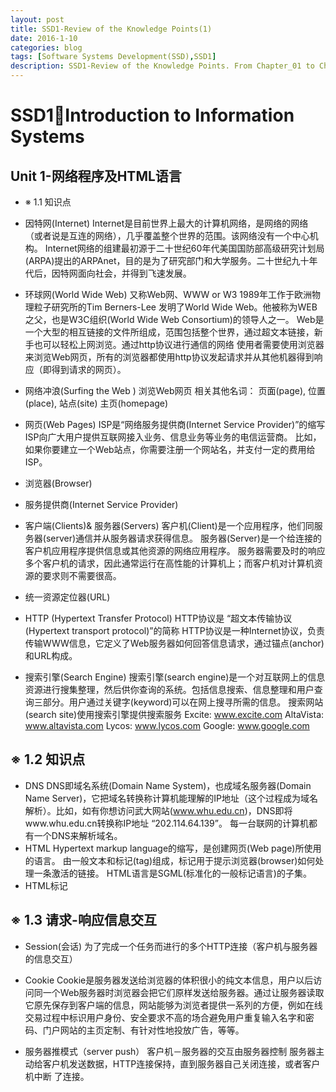 ```yaml
---
layout: post
title: SSD1-Review of the Knowledge Points(1)
date: 2016-1-10
categories: blog
tags: [Software Systems Development(SSD),SSD1]
description: SSD1-Review of the Knowledge Points. From Chapter_01 to Chapter_09
---
```


# SSD1Introduction to Information Systems

## Unit 1-网络程序及HTML语言

- ※ 1.1 知识点
- 因特网(Internet)
Internet是目前世界上最大的计算机网络，是网络的网络（或者说是互连的网络），几乎覆盖整个世界的范围。该网络没有一个中心机构。
Internet网络的组建最初源于二十世纪60年代美国国防部高级研究计划局(ARPA)提出的ARPAnet，目的是为了研究部门和大学服务。二十世纪九十年代后，因特网面向社会，并得到飞速发展。

- 环球网(World Wide Web)
又称Web网、WWW or W3
1989年工作于欧洲物理粒子研究所的Tim Berners-Lee 发明了World Wide Web。他被称为WEB之父，也是W3C组织(World Wide Web Consortium)的领导人之一。
Web是一个大型的相互链接的文件所组成，范围包括整个世界，通过超文本链接，新手也可以轻松上网浏览。通过http协议进行通信的网络
使用者需要使用浏览器来浏览Web网页，所有的浏览器都使用http协议发起请求并从其他机器得到响应（即得到请求的网页）。

- 网络冲浪(Surfing the Web )
浏览Web网页
相关其他名词：
页面(page), 位置(place), 站点(site)
主页(homepage)

- 网页(Web Pages) 
ISP是“网络服务提供商(Internet Service Provider)”的缩写
ISP向广大用户提供互联网接入业务、信息业务等业务的电信运营商。
比如，如果你要建立一个Web站点，你需要注册一个网站名，并支付一定的费用给ISP。

- 浏览器(Browser)
- 服务提供商(Internet Service Provider)
- 客户端(Clients)& 服务器(Servers)
客户机(Client)是一个应用程序，他们同服务器(server)通信并从服务器请求获得信息。
服务器(Server)是一个给连接的客户机应用程序提供信息或其他资源的网络应用程序。
服务器需要及时的响应多个客户机的请求，因此通常运行在高性能的计算机上；而客户机对计算机资源的要求则不需要很高。

- 统一资源定位器(URL) 
- HTTP (Hypertext Transfer Protocol)
HTTP协议是 “超文本传输协议(Hypertext transport protocol)”的简称
HTTP协议是一种Internet协议，负责传输WWW信息，它定义了Web服务器如何回答信息请求，通过锚点(anchor)和URL构成。

- 搜索引擎(Search Engine)
搜索引擎(search engine)是一个对互联网上的信息资源进行搜集整理，然后供你查询的系统。包括信息搜索、信息整理和用户查询三部分。用户通过关键字(keyword)可以在网上搜寻所需的信息。
搜索网站(search site)使用搜索引擎提供搜索服务
Excite: www.excite.com 
AltaVista: www.altavista.com 
Lycos: www.lycos.com 
Google: www.google.com

## ※ 1.2 知识点
- DNS
DNS即域名系统(Domain Name System)，也成域名服务器(Domain Name Server)，它把域名转换称计算机能理解的IP地址（这个过程成为域名解析）。比如，如有你想访问武大网站(www.whu.edu.cn)，DNS即将www.whu.edu.cn转换称IP地址 “202.114.64.139”。
每一台联网的计算机都有一个DNS来解析域名。
- HTML
Hypertext markup language的缩写，是创建网页(Web page)所使用的语言。
由一般文本和标记(tag)组成，标记用于提示浏览器(browser)如何处理一条激活的链接。
HTML语言是SGML(标准化的一般标记语言)的子集。
- HTML标记 


##  ※ 1.3 请求-响应信息交互
- Session(会话)
 为了完成一个任务而进行的多个HTTP连接（客户机与服务器的信息交互）
- Cookie
Cookie是服务器发送给浏览器的体积很小的纯文本信息，用户以后访问同一个Web服务器时浏览器会把它们原样发送给服务器。通过让服务器读取它原先保存到客户端的信息，网站能够为浏览者提供一系列的方便，例如在线交易过程中标识用户身份、安全要求不高的场合避免用户重复输入名字和密码、门户网站的主页定制、有针对性地投放广告，等等。 

- 服务器推模式（server push）
  客户机－服务器的交互由服务器控制
  服务器主动给客户机发送数据，HTTP连接保持，直到服务器自己关闭连接，或者客户机中断 了连接。










